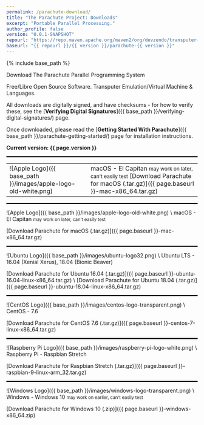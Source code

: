 ```yaml
---
permalink: /parachute-download/
title: "The Parachute Project: Downloads"
excerpt: "Portable Parallel Processing."
author_profile: false
version: "0.0.1-SNAPSHOT"
repourl: "https://repo.maven.apache.org/maven2/org/devzendo/transputer-emulator"
baseurl: "{{ repourl }}/{{ version }}/parachute-{{ version }}"
---
```


{% include base_path %}


Download The Parachute Parallel Programming System

Free/Libre Open Source Software. Transputer Emulation/Virtual Machine & Languages.

All downloads are digitally signed, and have checksums - for how to verify these,
see the [**Verifying Digital Signatures**]({{ base_path }}/verifying-digital-signatures/) page.

Once downloaded, please read the [**Getting Started With Parachute**]({{ base_path }}/parachute-getting-started/) page
for installation instructions.

<p/>
<b>Current version: {{ page.version }}</b>
<p/>

<hr style="height:3px; border:none; color:#000; background-color:#000; width:100%; text-align:left; margin: 0 auto 0 0;">

<table>
<tr>
<td>![Apple Logo]({{ base_path }}/images/apple-logo-old-white.png)</td><td>macOS - El Capitan
<small>may work on later, can't easily test</small>
[Download Parachute for macOS (.tar.gz)]({{ page.baseurl }}-mac-x86_64.tar.gz)
</td>
</tr>
</table>

<hr style="height:3px; border:none; color:#000; background-color:#000; width:100%; text-align:left; margin: 0 auto 0 0;">


![Apple Logo]({{ base_path }}/images/apple-logo-old-white.png) \\
macOS - El Capitan
<small>may work on later, can't easily test</small>

[Download Parachute for macOS (.tar.gz)]({{ page.baseurl }}-mac-x86_64.tar.gz)

<hr style="height:3px; border:none; color:#000; background-color:#000; width:100%; text-align:left; margin: 0 auto 0 0;">

![Ubuntu Logo]({{ base_path }}/images/ubuntu-logo32.png) \\
Ubuntu LTS - 16.04 (Xenial Xerus), 18.04 (Bionic Beaver)

[Download Parachute for Ubuntu 16.04 (.tar.gz)]({{ page.baseurl }}-ubuntu-16.04-linux-x86_64.tar.gz) \\
[Download Parachute for Ubuntu 18.04 (.tar.gz)]({{ page.baseurl }}-ubuntu-18.04-linux-x86_64.tar.gz)

<hr style="height:3px; border:none; color:#000; background-color:#000; width:100%; text-align:left; margin: 0 auto 0 0;">

![CentOS Logo]({{ base_path }}/images/centos-logo-transparent.png) \\
CentOS - 7.6

[Download Parachute for CentOS 7.6 (.tar.gz)]({{ page.baseurl }}-centos-7-linux-x86_64.tar.gz)

<hr style="height:3px; border:none; color:#000; background-color:#000; width:100%; text-align:left; margin: 0 auto 0 0;">

![Raspberry Pi Logo]({{ base_path }}/images/raspberry-pi-logo-white.png) \\
Raspberry Pi - Raspbian Stretch

[Download Parachute for Raspbian Stretch (.tar.gz)]({{ page.baseurl }}-raspbian-9-linux-arm_32.tar.gz)

<hr style="height:3px; border:none; color:#000; background-color:#000; width:100%; text-align:left; margin: 0 auto 0 0;">

![Windows Logo]({{ base_path }}/images/windows-logo-transparent.png) \\
Windows - Windows 10
<small>may work on earlier, can't easily test</small>

[Download Parachute for Windows 10 (.zip)]({{ page.baseurl }}-windows-x86_64.zip)


